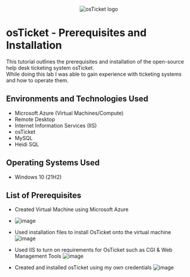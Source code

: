 <p align="center">
<img src="https://i.imgur.com/Clzj7Xs.png" alt="osTicket logo"/>
</p>

<h1>osTicket - Prerequisites and Installation</h1>
This tutorial outlines the prerequisites and installation of the open-source help desk ticketing system osTicket.<br />
While doing this lab I was able to gain experience with ticketing systems and how to operate them. 




<h2>Environments and Technologies Used</h2>

- Microsoft Azure (Virtual Machines/Compute)
- Remote Desktop
- Internet Information Services (IIS)
- osTicket
- MySQL
- Heidi SQL

<h2>Operating Systems Used </h2>

- Windows 10</b> (21H2)

<h2>List of Prerequisites</h2>

- Created Virtual Machine using Microsoft Azure
- ![image](https://github.com/terranceharris1/osticket-prereqs/assets/142275089/2a030b98-dd97-48e9-af05-9335abe77088)

- Used installation files to install OsTicket onto the virtual machine ![image](https://github.com/terranceharris1/osticket-prereqs/assets/142275089/b6ae3c8a-d115-41cb-b535-af87058dfc11)

- Used IIS to turn on requirements for OsTicket such as CGI & Web Management Tools ![image](https://github.com/terranceharris1/osticket-prereqs/assets/142275089/0f6fc985-5802-4989-9e45-6321ee3bda16)

- Created and installed osTicket using my own credentials ![image](https://github.com/terranceharris1/osticket-prereqs/assets/142275089/859e4a2c-926a-4b70-adca-0a43effd6a59)




